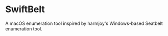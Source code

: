 # SwiftBelt
A macOS enumeration tool inspired by harmjoy's Windows-based Seatbelt enumeration tool.
